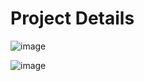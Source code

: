 # Project Details


![image](https://github.com/user-attachments/assets/07a5f6e8-a955-4ee1-afcc-fede875c8978)

![image](https://github.com/user-attachments/assets/2f425f88-f74b-4127-83bc-402cf6b78f10)
